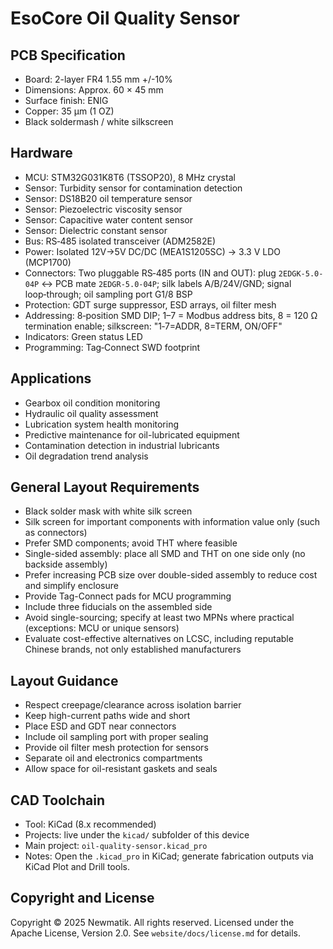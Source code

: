 # EsoCore Oil Quality Sensor

## PCB Specification

- Board: 2-layer FR4 1.55 mm +/-10%
- Dimensions: Approx. 60 × 45 mm
- Surface finish: ENIG
- Copper: 35 µm (1 OZ)
- Black soldermash / white silkscreen

## Hardware

- MCU: STM32G031K8T6 (TSSOP20), 8 MHz crystal
- Sensor: Turbidity sensor for contamination detection
- Sensor: DS18B20 oil temperature sensor
- Sensor: Piezoelectric viscosity sensor
- Sensor: Capacitive water content sensor
- Sensor: Dielectric constant sensor
- Bus: RS‑485 isolated transceiver (ADM2582E)
- Power: Isolated 12V→5V DC/DC (MEA1S1205SC) → 3.3 V LDO (MCP1700)
- Connectors: Two pluggable RS‑485 ports (IN and OUT): plug `2EDGK-5.0-04P` ↔ PCB mate `2EDGR-5.0-04P`; silk labels A/B/24V/GND; signal loop‑through; oil sampling port G1/8 BSP
- Protection: GDT surge suppressor, ESD arrays, oil filter mesh
- Addressing: 8‑position SMD DIP; 1–7 = Modbus address bits, 8 = 120 Ω termination enable; silkscreen: "1‑7=ADDR, 8=TERM, ON/OFF"
- Indicators: Green status LED
- Programming: Tag‑Connect SWD footprint

## Applications

- Gearbox oil condition monitoring
- Hydraulic oil quality assessment
- Lubrication system health monitoring
- Predictive maintenance for oil-lubricated equipment
- Contamination detection in industrial lubricants
- Oil degradation trend analysis

## General Layout Requirements

- Black solder mask with white silk screen
- Silk screen for important components with information value only (such as connectors)
- Prefer SMD components; avoid THT where feasible
- Single-sided assembly: place all SMD and THT on one side only (no backside assembly)
- Prefer increasing PCB size over double-sided assembly to reduce cost and simplify enclosure
- Provide Tag-Connect pads for MCU programming
- Include three fiducials on the assembled side
- Avoid single-sourcing; specify at least two MPNs where practical (exceptions: MCU or unique sensors)
- Evaluate cost-effective alternatives on LCSC, including reputable Chinese brands, not only established manufacturers

## Layout Guidance

- Respect creepage/clearance across isolation barrier
- Keep high-current paths wide and short
- Place ESD and GDT near connectors
- Include oil sampling port with proper sealing
- Provide oil filter mesh protection for sensors
- Separate oil and electronics compartments
- Allow space for oil-resistant gaskets and seals

## CAD Toolchain

- Tool: KiCad (8.x recommended)
- Projects: live under the `kicad/` subfolder of this device
- Main project: `oil-quality-sensor.kicad_pro`
- Notes: Open the `.kicad_pro` in KiCad; generate fabrication outputs via KiCad Plot and Drill tools.

## Copyright and License

Copyright © 2025 Newmatik. All rights reserved.
Licensed under the Apache License, Version 2.0. See `website/docs/license.md` for details.
